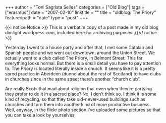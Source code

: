+++
author = "Toni Sagrista Selles"
categories = ["Old Blog"]
tags = ["erasmus"]
date = "2007-02-10"
linktitle = ""
title = "oldblog: The Priory" 
featuredpath = "date"
type = "post"
+++

{{< notice Notice >}}
This is a verbatim copy of a post made in my old blog dimlight.wrodpress.com, included here for archiving purposes.
{{</ notice >}}

Yesterday I went to a house party and after that, I met some Catalan and Spanish people and we went out downtown, around the Union Street. We actually went to a club called The Priory, in Belmont Street. This far everything looks normal. But there is a small detail you have to pay attention to. The Priory is located literally inside a church. It seems like it is a pretty spred practice in Aberdeen (dunno about the rest of Scotland) to have clubs in churches since in the same street there’s another “church club”.

Are really Scots that mad about religion that even when they’re partying they prefer to do it in a sacred place? No, I don’t think so. I think it is some kind of recycling, so that they take old-never-used buildings such as churches and turn them into another kind of more productive business. Well, anyway, in the flickr photo section I’ve uploaded some pictures so that you can take a look by yourselves.

